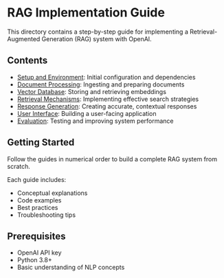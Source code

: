 # RAG Implementation Guide

This directory contains a step-by-step guide for implementing a Retrieval-Augmented Generation (RAG) system with OpenAI.

## Contents

- [Setup and Environment](01-setup.md): Initial configuration and dependencies
- [Document Processing](02-document-processing.md): Ingesting and preparing documents
- [Vector Database](03-vector-database.md): Storing and retrieving embeddings
- [Retrieval Mechanisms](04-retrieval.md): Implementing effective search strategies
- [Response Generation](05-generation.md): Creating accurate, contextual responses
- [User Interface](06-user-interface.md): Building a user-facing application
- [Evaluation](07-evaluation.md): Testing and improving system performance

## Getting Started

Follow the guides in numerical order to build a complete RAG system from scratch.

Each guide includes:
- Conceptual explanations
- Code examples
- Best practices
- Troubleshooting tips

## Prerequisites

- OpenAI API key
- Python 3.8+
- Basic understanding of NLP concepts
